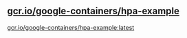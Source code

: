 
[gcr.io/google-containers/hpa-example](https://hub.docker.com/r/anjia0532/google-containers.hpa-example/tags/)
-----


[gcr.io/google-containers/hpa-example:latest](https://hub.docker.com/r/anjia0532/google-containers.hpa-example/tags/)


